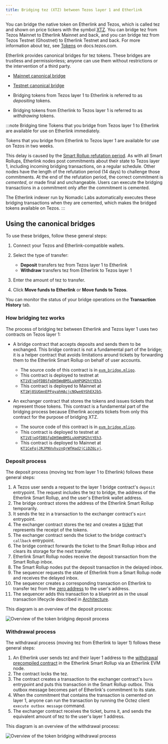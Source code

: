 ```yaml
---
title: Bridging tez (XTZ) between Tezos layer 1 and Etherlink
---
```


You can bridge the native token on Etherlink and Tezos, which is called tez and shown on price tickers with the symbol [XTZ](https://coinmarketcap.com/currencies/tezos/).
You can bridge tez from Tezos Mainnet to Etherlink Mainnet and back, and you can bridge tez from Tezos Testnet (Ghostnet) to Etherlink Testnet and back.
For more information about tez, see [Tokens](https://docs.tezos.com/architecture/tokens) on docs.tezos.com.

Etherlink provides canonical bridges for tez tokens.
These bridges are trustless and permissionless; anyone can use them without restrictions or the intervention of a third party.

- [Mainnet canonical bridge](https://bridge.etherlink.com/)
- [Testnet canonical bridge](https://testnet.bridge.etherlink.com/)

- Bridging tokens from Tezos layer 1 to Etherlink is referred to as _depositing_ tokens.
- Bridging tokens from Etherlink to Tezos layer 1 is referred to as _withdrawing_ tokens.

:::note Bridging time
Tokens that you bridge from Tezos layer 1 to Etherlink are available for use on Etherlink immediately.

Tokens that you bridge from Etherlink to Tezos layer 1 are available for use on Tezos in two weeks.

This delay is caused by the [Smart Rollup refutation period](https://docs.tezos.com/architecture/smart-rollups#refutation-periods).
As with all Smart Rollups, Etherlink nodes post commitments about their state to Tezos layer 1, including incoming bridging transactions, on a regular schedule.
Other nodes have the length of the refutation period (14 days) to challenge those commitments.
At the end of the refutation period, the correct commitment is _cemented_, or made final and unchangeable.
Users can execute the bridging transactions in a commitment only after the commitment is cemented.

The Etherlink indexer run by Nomadic Labs automatically executes these bridging transactions when they are cemented, which makes the bridged tokens available on Tezos.
:::

## Using the canonical bridges

To use these bridges, follow these general steps:

1. Connect your Tezos and Etherlink-compatible wallets.
1. Select the type of transfer:

   - **Deposit** transfers tez from Tezos layer 1 to Etherlink
   - **Withdraw** transfers tez from Etherlink to Tezos layer 1

1. Enter the amount of tez to transfer.

1. Click **Move funds to Etherlink** or **Move funds to Tezos**.

You can monitor the status of your bridge operations on the **Transaction History** tab.

### How bridging tez works

The process of bridging tez between Etherlink and Tezos layer 1 uses two contracts on Tezos layer 1:

- A bridge contract that accepts deposits and sends them to be exchanged.
This bridge contract is not a fundamental part of the bridge; it is a helper contract that avoids limitations around tickets by forwarding them to the Etherlink Smart Rollup on behalf of user accounts.

  - The source code of this contract is in [`evm_bridge.mligo`](https://gitlab.com/tezos/tezos/-/blob/master/etherlink/tezos_contracts/evm_bridge.mligo).
  - This contract is deployed to testnet at [`KT1VEjeQfDBSfpDH5WeBM5LukHPGM2htYEh3`](https://ghostnet.tzkt.io/KT1VEjeQfDBSfpDH5WeBM5LukHPGM2htYEh3/).
  - This contract is deployed to Mainnet at [`KT1Wj8SUGmnEPFqyahHAcjcNQwe6YGhEXJb5`](https://tzkt.io/KT1Wj8SUGmnEPFqyahHAcjcNQwe6YGhEXJb5/).

- An exchanger contract that stores the tokens and issues tickets that represent those tokens.
This contract is a fundamental part of the bridging process because Etherlink accepts tickets from only this contract for the purpose of bridging XTZ.

  - The source code of this contract is in [`evm_bridge.mligo`](https://gitlab.com/tezos/tezos/-/blob/master/etherlink/tezos_contracts/exchanger.mligo).
  - This contract is deployed to testnet at [`KT1VEjeQfDBSfpDH5WeBM5LukHPGM2htYEh3`](https://ghostnet.tzkt.io/KT1VEjeQfDBSfpDH5WeBM5LukHPGM2htYEh3/).
  - This contract is deployed to Mainnet at [`KT1CeFqjJRJPNVvhvznQrWfHad2jCiDZ6Lyj`](https://tzkt.io/KT1CeFqjJRJPNVvhvznQrWfHad2jCiDZ6Lyj/).

### Deposit process

The deposit process (moving tez from layer 1 to Etherlink) follows these general steps:

1. A Tezos user sends a request to the layer 1 bridge contract's `deposit` entrypoint.
The request includes the tez to bridge, the address of the Etherlink Smart Rollup, and the user's Etherlink wallet address.
1. The bridge contract stores the address of the Etherlink Smart Rollup temporarily.
1. It sends the tez in a transaction to the exchanger contract's `mint` entrypoint.
1. The exchanger contract stores the tez and creates a [ticket](https://docs.tezos.com/smart-contracts/data-types/complex-data-types#tickets) that represents the receipt of the tokens.
1. The exchanger contract sends the ticket to the bridge contract's `callback` entrypoint.
1. The bridge contract forwards the ticket to the Smart Rollup inbox and clears its storage for the next transfer.
1. Etherlink Smart Rollup nodes receive the deposit transaction from the Smart Rollup inbox.
1. The Smart Rollup nodes put the deposit transaction in the delayed inbox.
1. The sequencer requests the state of Etherlink from a Smart Rollup node and receives the delayed inbox.
1. The sequencer creates a corresponding transaction on Etherlink to transfer tez from the [zero address](https://explorer.etherlink.com/address/0x0000000000000000000000000000000000000000) to the user's address.
1. The sequencer adds this transaction to a blueprint as in the usual transaction lifecycle described in [Architecture](../network/architecture).

This diagram is an overview of the deposit process:

![Overview of the token bridging deposit process](/img/bridging-deposit.png)
<!-- https://lucid.app/lucidchart/4ebdf949-72bd-47e3-a8ce-7ca4fba2e556/edit -->

### Withdrawal process

The withdrawal process (moving tez from Etherlink to layer 1) follows these general steps:

1. An Etherlink user sends tez and their layer 1 address to the [withdrawal precompiled contract](https://explorer.etherlink.com/address/0xff00000000000000000000000000000000000001) in the Etherlink Smart Rollup via an Etherlink EVM node.
1. The contract locks the tez.
1. The contract creates a transaction to the exchanger contract's `burn` entrypoint and puts this transaction in the Smart Rollup outbox.
This outbox message becomes part of Etherlink's commitment to its state.
1. When the commitment that contains the transaction is cemented on layer 1, anyone can run the transaction by running the Octez client `execute outbox message` command.
1. The exchanger contract receives the ticket, burns it, and sends the equivalent amount of tez to the user's layer 1 address.

This diagram is an overview of the withdrawal process:

![Overview of the token bridging withdrawal process](/img/bridging-withdrawal.png)
<!-- https://lucid.app/lucidchart/d4fb99c8-74eb-4336-b971-117b0045772b/edit -->
